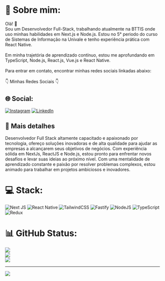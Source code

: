 # 💫 Sobre mim:
Olá! 👋<br>Sou um Desenvolvedor Full-Stack, trabalhando atualmente na BTTIS onde uso minhas habilidades em Next.js e Node.js. Estou no 5° periodo do curso de Sistemas de Informação na Univale e tenho experiência prática com React Native.<br><br>Em minha trajetória de aprendizado contínuo, estou me aprofundando em TypeScript, Node.js, React.js, Vue.js e React Native.<br><br>Para entrar em contato, encontrar minhas redes sociais linkadas abaixo:<br><br>👇 Minhas Redes Sociais 👇

## 🌐 Social:
[![Instagram](https://img.shields.io/badge/Instagram-%23E4405F.svg?logo=Instagram&logoColor=white)](https://instagram.com/filipev.silva) [![LinkedIn](https://img.shields.io/badge/LinkedIn-%230077B5.svg?logo=linkedin&logoColor=white)](https://linkedin.com/in/filipe-vieira-03199720b) 

## 🚀 Mais detalhes
Desenvolvedor Full Stack altamente capacitado e apaixonado por tecnologia, ofereço soluções inovadoras e de alta qualidade para ajudar as empresas a alcançarem seus objetivos de negócios. Com experiência sólida em NextJs, ReactJS e Node.js, estou pronto para enfrentar novos desafios e levar suas ideias ao próximo nível. Com uma mentalidade de aprendizado constante e paixão por resolver problemas complexos, estou animado para trabalhar em projetos ambiciosos e inovadores.

# 💻 Stack:
![Next JS](https://img.shields.io/badge/Next-black?style=for-the-badge&logo=next.js&logoColor=white) ![React Native](https://img.shields.io/badge/react_native-%2320232a.svg?style=for-the-badge&logo=react&logoColor=%2361DAFB) ![TailwindCSS](https://img.shields.io/badge/tailwindcss-%2338B2AC.svg?style=for-the-badge&logo=tailwind-css&logoColor=white) ![Fastify](https://img.shields.io/badge/fastify-%23000000.svg?style=for-the-badge&logo=fastify&logoColor=white) ![NodeJS](https://img.shields.io/badge/node.js-6DA55F?style=for-the-badge&logo=node.js&logoColor=white) ![TypeScript](https://img.shields.io/badge/typescript-%23007ACC.svg?style=for-the-badge&logo=typescript&logoColor=white) ![Redux](https://img.shields.io/badge/redux-%23593d88.svg?style=for-the-badge&logo=redux&logoColor=white)
# 📊 GitHub Status:
![](https://github-readme-stats.vercel.app/api?username=Lippones&theme=tokyonight&hide_border=false&include_all_commits=false&count_private=true)<br/>
![](https://github-readme-streak-stats.herokuapp.com/?user=Lippones&theme=tokyonight&hide_border=false)<br/>
![](https://github-readme-stats.vercel.app/api/top-langs/?username=Lippones&theme=tokyonight&hide_border=false&include_all_commits=false&count_private=true&layout=compact)

---
[![](https://visitcount.itsvg.in/api?id=Lippones&icon=0&color=0)](https://visitcount.itsvg.in)

